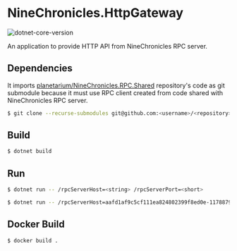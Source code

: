 # NineChronicles.HttpGateway

![dotnet-core-version](https://img.shields.io/badge/dotnet-3.1-blue)

An application to provide HTTP API from NineChronicles RPC server.


<!-- FIXME: I'm not sure what's better between Dependencies and Installation
     about this section -->

## Dependencies

It imports [planetarium/NineChronicles.RPC.Shared] repository's code as git submodule 
because it must use RPC client created from code shared with NineChronicles RPC server.
 
```bash
$ git clone --recurse-submodules git@github.com:<username>/<repository>
```

[planetarium/NineChronicles.RPC.Shared]: https://github.com/planetarium/NineChronicles.RPC.Shared


## Build

```bash
$ dotnet build
```


## Run

```bash 
$ dotnet run -- /rpcServerHost=<string> /rpcServerPort=<short>

$ dotnet run -- /rpcServerHost=aafd1af9c5cf111ea824802399f8ed0e-1178879563.ap-northeast-2.elb.amazonaws.com /rpcServerPort=31234
```


## Docker Build

```bash
$ docker build .
```

